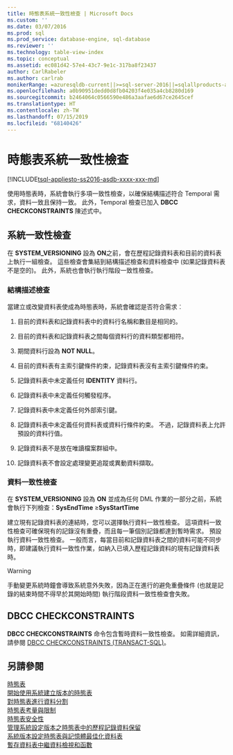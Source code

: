 ```yaml
---
title: 時態表系統一致性檢查 | Microsoft Docs
ms.custom: ''
ms.date: 03/07/2016
ms.prod: sql
ms.prod_service: database-engine, sql-database
ms.reviewer: ''
ms.technology: table-view-index
ms.topic: conceptual
ms.assetid: ec081d42-57e4-43c7-9e1c-317ba8f23437
author: CarlRabeler
ms.author: carlrab
monikerRange: =azuresqldb-current||>=sql-server-2016||=sqlallproducts-allversions||>=sql-server-linux-2017||=azuresqldb-mi-current
ms.openlocfilehash: a0b90951dedd0d8fb04203f4e035a4cb8280d169
ms.sourcegitcommit: b2464064c0566590e486a3aafae6d67ce2645cef
ms.translationtype: HT
ms.contentlocale: zh-TW
ms.lasthandoff: 07/15/2019
ms.locfileid: "68140426"
---
```

# <a name="temporal-table-system-consistency-checks"></a>時態表系統一致性檢查
[!INCLUDE[tsql-appliesto-ss2016-asdb-xxxx-xxx-md](../../includes/tsql-appliesto-ss2016-asdb-xxxx-xxx-md.md)]

  使用時態表時，系統會執行多項一致性檢查，以確保結構描述符合 Temporal 需求，資料一致且保持一致。 此外，Temporal 檢查已加入 **DBCC CHECKCONSTRAINTS** 陳述式中。  
  
## <a name="system-consistency-checks"></a>系統一致性檢查  
 在 **SYSTEM_VERSIONING** 設為 **ON**之前，會在歷程記錄資料表和目前的資料表上執行一組檢查。 這些檢查會集結到結構描述檢查和資料檢查中 (如果記錄資料表不是空的)。 此外，系統也會執行執行階段一致性檢查。  
  
### <a name="schema-check"></a>結構描述檢查  
 當建立或改變資料表使成為時態表時，系統會確認是否符合需求︰  
  
1.  目前的資料表和記錄資料表中的資料行名稱和數目是相同的。  
  
2.  目前的資料表和記錄資料表之間每個資料行的資料類型都相符。  
  
3.  期間資料行設為 **NOT NULL**。  
  
4.  目前的資料表有主索引鍵條件約束，記錄資料表沒有主索引鍵條件約束。  
  
5.  記錄資料表中未定義任何 **IDENTITY** 資料行。  
  
6.  記錄資料表中未定義任何觸發程序。  
  
7.  記錄資料表中未定義任何外部索引鍵。  
  
8.  記錄資料表中未定義任何資料表或資料行條件約束。 不過，記錄資料表上允許預設的資料行值。  
  
9. 記錄資料表不是放在唯讀檔案群組中。  
  
10. 記錄資料表不會設定處理變更追蹤或異動資料擷取。  
  
### <a name="data-consistency-check"></a>資料一致性檢查  
 在 **SYSTEM_VERSIONING** 設為 **ON** 並成為任何 DML 作業的一部分之前，系統會執行下列檢查：**SysEndTime** ≥**SysStartTime**  
  
 建立現有記錄資料表的連結時，您可以選擇執行資料一致性檢查。 這項資料一致性檢查可確保現有的記錄沒有重疊，而且每一筆個別記錄都達到暫時需求。 預設執行資料一致性檢查。 一般而言，每當目前和記錄資料表之間的資料可能不同步時，即建議執行資料一致性作業，如納入已填入歷程記錄資料的現有記錄資料表時。  
  
> [!WARNING]  
>  手動變更系統時鐘會導致系統意外失敗，因為正在進行的避免重疊條件 (也就是記錄的結束時間不得早於其開始時間) 執行階段資料一致性檢查會失敗。  
  
## <a name="dbcc-checkconstraints"></a>DBCC CHECKCONSTRAINTS  
 **DBCC CHECKCONSTRAINTS** 命令包含暫時資料一致性檢查。 如需詳細資訊，請參閱 [DBCC CHECKCONSTRAINTS &#40;TRANSACT-SQL&#41;](../../t-sql/database-console-commands/dbcc-checkconstraints-transact-sql.md)。  
  
## <a name="see-also"></a>另請參閱  
 [時態表](../../relational-databases/tables/temporal-tables.md)   
 [開始使用系統建立版本的時態表](../../relational-databases/tables/getting-started-with-system-versioned-temporal-tables.md)   
 [對時態表進行資料分割](../../relational-databases/tables/partitioning-with-temporal-tables.md)   
 [時態表考量與限制](../../relational-databases/tables/temporal-table-considerations-and-limitations.md)   
 [時態表安全性](../../relational-databases/tables/temporal-table-security.md)   
 [管理系統設定版本之時態表中的歷程記錄資料保留](../../relational-databases/tables/manage-retention-of-historical-data-in-system-versioned-temporal-tables.md)   
 [系統版本設定時態表與記憶體最佳化資料表](../../relational-databases/tables/system-versioned-temporal-tables-with-memory-optimized-tables.md)   
 [暫存資料表中繼資料檢視和函數](../../relational-databases/tables/temporal-table-metadata-views-and-functions.md)  
  
  
